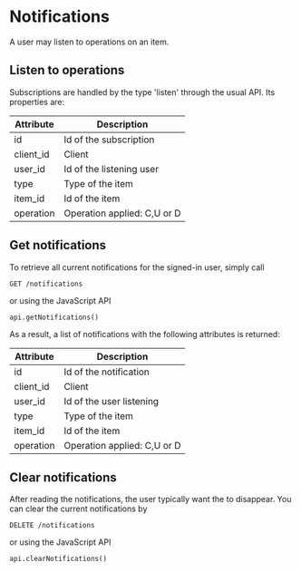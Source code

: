 # Notifications

A user may listen to operations on an item.

## Listen to operations

Subscriptions are handled by the type 'listen' 
through the usual API. Its properties are:

|Attribute|Description|
|---|---|
|id|Id of the subscription|
|client_id|Client|
|user_id|Id of the listening user|
|type|Type of the item|
|item_id| Id of the item|
|operation|Operation applied: C,U or D|

## Get notifications

To retrieve all current notifications for the signed-in user, simply call

````
GET /notifications
````
or using the JavaScript API
````
api.getNotifications()
````


As a result, a list of notifications with the following attributes is returned:

|Attribute|Description|
|---|---|
|id|Id of the notification|
|client_id|Client|
|user_id|Id of the user listening|
|type|Type of the item|
|item_id| Id of the item|
|operation|Operation applied: C,U or D|

## Clear notifications

After reading the notifications, the user typically want
the to disappear. You can clear the current notifications by

````
DELETE /notifications
````
or using the JavaScript API
````
api.clearNotifications()
````
